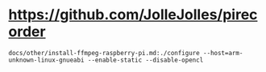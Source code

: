 # https://github.com/JolleJolles/pirecorder

```console
docs/other/install-ffmpeg-raspberry-pi.md:./configure --host=arm-unknown-linux-gnueabi --enable-static --disable-opencl

```
